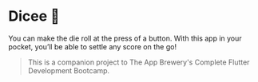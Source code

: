 # Dicee 🎲
You can make the die roll at the press of a button. With this app in your pocket, you’ll be able to settle any score on the go!

>This is a companion project to The App Brewery's Complete Flutter Development Bootcamp.

